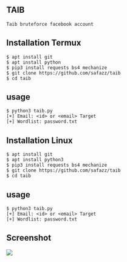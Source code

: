 ## TAIB
```
Taib bruteforce facebook account
```
## Installation Termux
```
$ apt install git
$ apt install python
$ pip3 install requests bs4 mechanize
$ git clone https://github.com/safazz/taib
$ cd taib
```
## usage
```
$ python3 taib.py
[+] Email: <id> or <email> Target
[+] Wordlist: password.txt
```
## Installation Linux
```
$ apt install git
$ apt install python3
$ pip3 install requests bs4 mechanize
$ git clone https://github.com/safazz/taib
$ cd taib
```
## usage
```
$ python3 taib.py
[+] Email: <id> or <email> Target
[+] Wordlist: password.txt
```
## Screenshot
<img src="https://h.top4top.io/p_1658yctph0.jpg">


